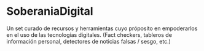 # SoberaniaDigital
Un set curado de recursos y herramientas cuyo próposito en empoderarlos en el uso de las tecnologías digitales. (Fact checkers, tableros de información personal, detectores de noticias falsas / sesgo, etc.)
